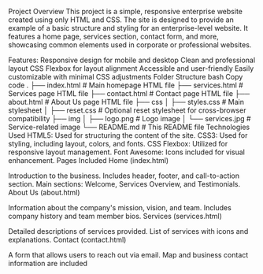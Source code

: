 Project Overview
This project is a simple, responsive enterprise website created using only HTML and CSS. The site is designed to provide an example of a basic structure and styling for an enterprise-level website. It features a home page, services section, contact form, and more, showcasing common elements used in corporate or professional websites.

Features:
Responsive design for mobile and desktop
Clean and professional layout
CSS Flexbox for layout alignment
Accessible and user-friendly
Easily customizable with minimal CSS adjustments
Folder Structure
bash
Copy code
.
├── index.html         # Main homepage HTML file
├── services.html      # Services page HTML file
├── contact.html       # Contact page HTML file
├── about.html         # About Us page HTML file
├── css
│   ├── styles.css     # Main stylesheet
│   ├── reset.css      # Optional reset stylesheet for cross-browser compatibility
├── img
│   ├── logo.png       # Logo image
│   └── services.jpg   # Service-related image
└── README.md          # This README file
Technologies Used
HTML5: Used for structuring the content of the site.
CSS3: Used for styling, including layout, colors, and fonts.
CSS Flexbox: Utilized for responsive layout management.
Font Awesome: Icons included for visual enhancement.
Pages Included
Home (index.html)

Introduction to the business.
Includes header, footer, and call-to-action section.
Main sections: Welcome, Services Overview, and Testimonials.
About Us (about.html)

Information about the company's mission, vision, and team.
Includes company history and team member bios.
Services (services.html)

Detailed descriptions of services provided.
List of services with icons and explanations.
Contact (contact.html)

A form that allows users to reach out via email.
Map and business contact information are included